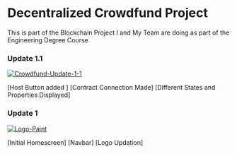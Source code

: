 # Decentralized Crowdfund Project
This is part of the Blockchain Project I and My Team are doing as part of the Engineering Degree Course

### Update 1.1

<a href="https://ibb.co/0GhgscQ"><img src="https://i.ibb.co/Vq27wt3/Crowdfund-Update-1-1.png" alt="Crowdfund-Update-1-1" border="0"></a>

[Host Button added ]
[Contract Connection Made]
[Different States and Properties Displayed]


### Update 1

<a href="https://ibb.co/KKH2Tq8"><img src="https://i.ibb.co/tL5qVs1/Logo-Paint.png" alt="Logo-Paint" border="0"></a>

[Initial Homescreen]
[Navbar]
[Logo Updation]
